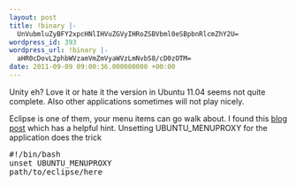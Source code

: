 ```yaml
---
layout: post
title: !binary |-
  UnVubmluZyBFY2xpcHNlIHVuZGVyIHRoZSBVbml0eSBpbnRlcmZhY2U=
wordpress_id: 393
wordpress_url: !binary |-
  aHR0cDovL2phbWVzamVmZmVyaWVzLmNvbS8/cD0zOTM=
date: 2011-09-09 09:00:36.000000000 +00:00
---
```

Unity eh? Love it or hate it the version in Ubuntu 11.04 seems not quite complete. Also other applications sometimes will not play nicely.

Eclipse is one of them, your menu items can go walk about. I found this <a href="http://blog.matto1990.com/2011/04/using-eclipse-under-ubuntu-11-04-natty/">blog post</a> which has a helpful hint. Unsetting UBUNTU_MENUPROXY for the application does the trick
<pre class="brush: java;">#!/bin/bash
unset UBUNTU_MENUPROXY
path/to/eclipse/here</pre>
&nbsp;
